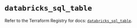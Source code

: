 # `databricks_sql_table`

Refer to the Terraform Registry for docs: [`databricks_sql_table`](https://registry.terraform.io/providers/databricks/databricks/1.49.1/docs/resources/sql_table).
